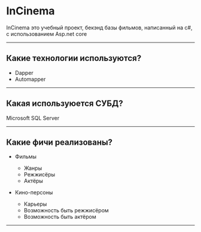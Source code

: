 # InCinema
InCinema это учебный проект, бекэнд базы фильмов, написанный на c#, 
с использованием Asp.net core

---

## Какие технологии используются?
* Dapper
* Automapper

---

## Какая используюется СУБД?
Microsoft SQL Server

---

## Какие фичи реализованы?
* Фильмы
  * Жанры
  * Режжисёры
  * Актёры
  

* Кино-персоны
  * Карьеры
  * Возможность быть режжисёром
  * Возможность быть актёром
---
